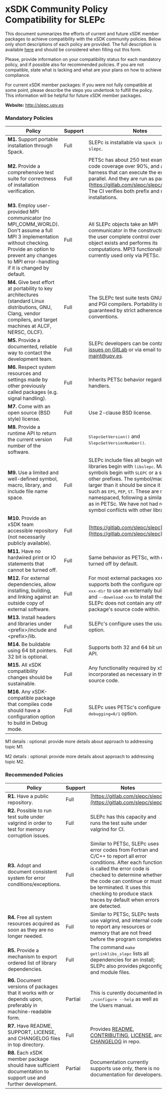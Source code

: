 # xSDK Community Policy Compatibility for SLEPc

This document summarizes the efforts of current and future xSDK member packages to achieve compatibility with the xSDK community policies. Below only short descriptions of each policy are provided. The full description is available [here](https://github.com/xsdk-project/xsdk-community-policies)
and should be considered when filling out this form.

Please, provide information on your compatibility status for each mandatory policy, and if possible also for recommended policies.
If you are not compatible, state what is lacking and what are your plans on how to achieve compliance.

For current xSDK member packages: If you were not fully compatible at some point, please describe the steps you undertook to fulfill the policy. This information will be helpful for future xSDK member packages.

**Website:**  http://slepc.upv.es

### Mandatory Policies

| Policy                 |Support| Notes                   |
|------------------------|-------|-------------------------|
|**M1.** Support portable installation through Spack. |Full| SLEPc is installable via `spack install slepc`.|
|**M2.** Provide a comprehensive test suite for correctness of installation verification. |Full| PETSc has about 250 test examples, with a code coverage over 90%, and a test harness that can execute the examples in parallel. And they are run as part of CI (https://gitlab.com/slepc/slepc/-/pipelines). The CI verifies both prefix and non-prefix installations.|
|**M3.** Employ user-provided MPI communicator (no MPI_COMM_WORLD). Don't assume a full MPI 3 implementation without checking. Provide an option to prevent any changes to MPI error-handling if it is changed by default. |Full| All SLEPc objects take an MPI communicator in the constructor, allowing the user complete control over where each object exists and performs its computations. MPI3 functionality is currently used only via PETSc.|
|**M4.** Give best effort at portability to key architectures (standard Linux distributions, GNU, Clang, vendor compilers, and target machines at ALCF, NERSC, OLCF). |Full| The SLEPc test suite tests GNU, Clang, Intel and PGI compilers. Portability is mostly guaranteed by strict adherence to PETSc conventions.|
|**M5.** Provide a documented, reliable way to contact the development team. |Full| SLEPc developers can be contacted via [issues on GitLab](https://gitlab.com/slepc/slepc/-/issues) or via email to slepc-maint@upv.es.|
|**M6.** Respect system resources and settings made by other previously called packages (e.g. signal handling). |Full| Inherits PETSc behavior regarding signal handlers.|
|**M7.** Come with an open source (BSD style) license. |Full| Use 2-clause BSD license.|
|**M8.** Provide a runtime API to return the current version number of the software. |Full| <tt>SlepcGetVersion()</tt> and <tt>SlepcGetVersionNumber()</tt>.|
|**M9.** Use a limited and well-defined symbol, macro, library, and include file name space. |Full| SLEPc include files all begin with <tt>slepc</tt>. The libraries begin with <tt>libslepc</tt>. Macros and symbols begin with <tt>SLEPC</tt> or a small set of other prefixes. The symbol/macro space is larger than it should be since it has prefixes such as <tt>EPS</tt>, <tt>PEP</tt>, <tt>ST</tt>. These are not namespaced, following a similar philosophy as in PETSc. We have not had reports of symbol conflicts with other libraries.|
|**M10.** Provide an xSDK team accessible repository (not necessarily publicly available). |Full| [https://gitlab.com/slepc/slepc](https://gitlab.com/slepc/slepc).|
|**M11.** Have no hardwired print or IO statements that cannot be turned off. |Full| Same behavior as PETSc, with output turned off by default.|
|**M12.** For external dependencies, allow installing, building, and linking against an outside copy of external software. |Full| For most external packages xxx, SLEPc supports both the configure option <tt>--with-xxx-dir</tt> to use an externally built version and <tt>--download-xxx</tt> to install the package. SLEPc does not contain any other package's source code within.|
|**M13.** Install headers and libraries under \<prefix\>/include and \<prefix\>/lib. |Full| SLEPc's configure uses the usual <tt>--prefix</tt> option.|
|**M14.** Be buildable using 64 bit pointers. 32 bit is optional. |Full| Supports both 32 and 64 bit under same API.|
|**M15.** All xSDK compatibility changes should be sustainable. |Full| Any functionality required by xSDK will be incorporated as necessary in the base source code.|
|**M16.** Any xSDK-compatible package that compiles code should have a configuration option to build in Debug mode. |Full| SLEPc uses PETSc's configure <tt>--with-debugging=0/1</tt> option.|

M1 details <a id="m1-details"></a>: optional: provide more details about approach to addressing topic M1.

M2 details <a id="m2-details"></a>: optional: provide more details about approach to addressing topic M2.

### Recommended Policies

| Policy                 |Support| Notes                   |
|------------------------|-------|-------------------------|
|**R1.** Have a public repository. |Full| [https://gitlab.com/slepc/slepc](https://gitlab.com/slepc/slepc).|
|**R2.** Possible to run test suite under valgrind in order to test for memory corruption issues. |Full| SLEPc has this capacity and runs the test suite under valgrind for CI.|
|**R3.** Adopt and document consistent system for error conditions/exceptions. |Full| Similar to PETSc, SLEPc uses error codes from Fortran and C/C++ to report all error conditions. After each function is called the error code is checked to determine whether the code can continue or must be terminated. It uses this checking to produce stack traces by default when errors are detected.|
|**R4.** Free all system resources acquired as soon as they are no longer needed. |Full| Similar to PETSc, SLEPc tests use valgrind, and internal code to report any resources or memory that are not freed before the program completes.|
|**R5.** Provide a mechanism to export ordered list of library dependencies. |Full| The command <tt>make getlinklibs_slepc</tt> lists all dependencies for an install; SLEPc also provides pkgconfig and module files.|
|**R6.** Document versions of packages that it works with or depends upon, preferably in machine-readable form. |Partial| This is curently documented in <tt>./configure --help</tt> as well as the Users manual.|
|**R7.** Have README, SUPPORT, LICENSE, and CHANGELOG files in top directory. |Full| Provides [README](https://gitlab.com/slepc/slepc/-/blob/main/README.md), [CONTRIBUTING](https://gitlab.com/slepc/slepc/-/blob/main/CONTRIBUTING.md), [LICENSE](https://gitlab.com/slepc/slepc/-/blob/main/LICENSE.md), and [CHANGELOG](https://gitlab.com/slepc/slepc/-/blob/main/CHANGELOG.md) in repo.|
|**R8.** Each xSDK member package should have sufficient documentation to support use and further development. |Partial| Documentation currently supports use only, there is no documentation for developers.|
